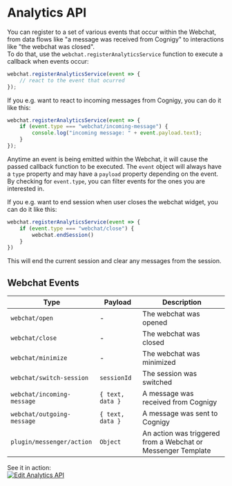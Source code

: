 # Analytics API

You can register to a set of various events that occur within the Webchat, from data flows like "a message was received from Cognigy" to interactions like "the webchat was closed".  
To do that, use the `webchat.registerAnalyticsService` function to execute a callback when events occur:

```javascript
webchat.registerAnalyticsService(event => {
	// react to the event that ocurred
});
```

If you e.g. want to react to incoming messages from Cognigy, you can do it like this:

```javascript
webchat.registerAnalyticsService(event => {
	if (event.type === "webchat/incoming-message") {
		console.log("incoming message: " + event.payload.text);
	}
});
```

Anytime an event is being emitted within the Webchat, it will cause the passed callback function to be executed.
The `event` object will always have a `type` property and may have a `payload` property depending on the event.
By checking for `event.type`, you can filter events for the ones you are interested in.

If you e.g. want to end session when user closes the webchat widget, you can do it like this:
```javascript
webchat.registerAnalyticsService(event => {
	if (event.type === "webchat/close") {
		webchat.endSession()
	}
})
``` 
This will end the current session and clear any messages from the session.

## Webchat Events

| Type                     | Payload     | Description               |
| ------------------------ | ----------- | ------------------------- |
| `webchat/open`           | -           | The webchat was opened    |
| `webchat/close`          | -           | The webchat was closed    |
| `webchat/minimize`       | -           | The webchat was minimized |
| `webchat/switch-session` | `sessionId` | The session was switched  |
| `webchat/incoming-message` | `{ text, data }` | A message was received from Cognigy |
| `webchat/outgoing-message` | `{ text, data }` | A message was sent to Cognigy |
| `plugin/messenger/action` | `Object` | An action was triggered from a Webchat or Messenger Template |

See it in action:  
[![Edit Analytics API](https://codesandbox.io/static/img/play-codesandbox.svg)](https://codesandbox.io/s/using-the-webchat-api-ho5nk?fontsize=14&hidenavigation=1&theme=dark)
